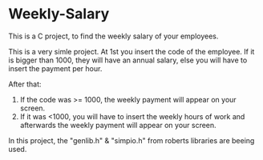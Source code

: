 # Weekly-Salary
This is a C project, to find the weekly salary of your employees.

This is a very simle project. At 1st you insert the code of the employee. If it is bigger than 1000, they will have an annual salary, else you will have to 
insert the payment per hour. 

After that: 
1) If the code was >= 1000, the weekly payment will appear on your screen.
2) If it was <1000, you will have to insert the weekly hours of work and afterwards the weekly payment will appear on your screen.

In this project, the "genlib.h" & "simpio.h" from roberts libraries are beeing used.
